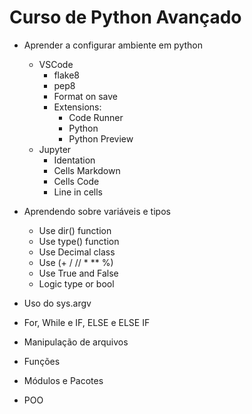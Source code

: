 # Curso de Python Avançado

- Aprender a configurar ambiente em python
    - VSCode
        - flake8
        - pep8
        - Format on save
        - Extensions:
            - Code Runner
            - Python
            - Python Preview
    - Jupyter
        - Identation
        - Cells Markdown
        - Cells Code
        - Line in cells
- Aprendendo sobre variáveis e tipos
    - Use dir() function
    - Use type() function
    - Use Decimal class
    - Use (+ / // * ** %)
    - Use True and False
    - Logic type or bool

- Uso do sys.argv
- For, While e IF, ELSE e ELSE IF
- Manipulação de arquivos
- Funções
- Módulos e Pacotes
- POO

